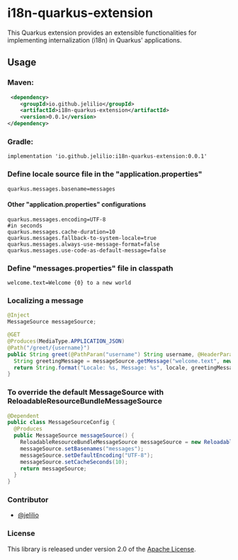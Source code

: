 # i18n-quarkus-extension

This Quarkus extension provides an extensible functionalities for implementing internalization (i18n) in Quarkus' applications.

## Usage
### Maven:

````xml
 <dependency>
    <groupId>io.github.jelilio</groupId>
    <artifactId>i18n-quarkus-extension</artifactId>
    <version>0.0.1</version>
</dependency>
````

### Gradle:

````    
implementation 'io.github.jelilio:i18n-quarkus-extension:0.0.1'
````  
### Define locale source file in the "application.properties"

````properties 
quarkus.messages.basename=messages
````
#### Other "application.properties" configurations
````properties    
quarkus.messages.encoding=UTF-8
#in seconds
quarkus.messages.cache-duration=10
quarkus.messages.fallback-to-system-locale=true
quarkus.messages.always-use-message-format=false
quarkus.messages.use-code-as-default-message=false
````

### Define "messages.properties" file in classpath

````properties 
welcome.text=Welcome {0} to a new world
````

### Localizing a message

````java
@Inject
MessageSource messageSource;

@GET
@Produces(MediaType.APPLICATION_JSON)
@Path("/greet/{username}")
public String greet(@PathParam("username") String username, @HeaderParam(value = "Accept-Language") Locale locale) {
  String greetingMessage = messageSource.getMessage("welcome.text", new Object[] { username }, locale);
  return String.format("Locale: %s, Message: %s", locale, greetingMessage);
}
````

### To override the default MessageSource with ReloadableResourceBundleMessageSource

````java
@Dependent
public class MessageSourceConfig {
  @Produces
  public MessageSource messageSource() {
    ReloadableResourceBundleMessageSource messageSource = new ReloadableResourceBundleMessageSource();
    messageSource.setBasenames("messages");
    messageSource.setDefaultEncoding("UTF-8");
    messageSource.setCacheSeconds(10);
    return messageSource;
  }
}
````

### Contributor
* [@jelilio](https://jelilio.github.io)

### License

This library is released under version 2.0 of the [Apache License](https://www.apache.org/licenses/LICENSE-2.0).